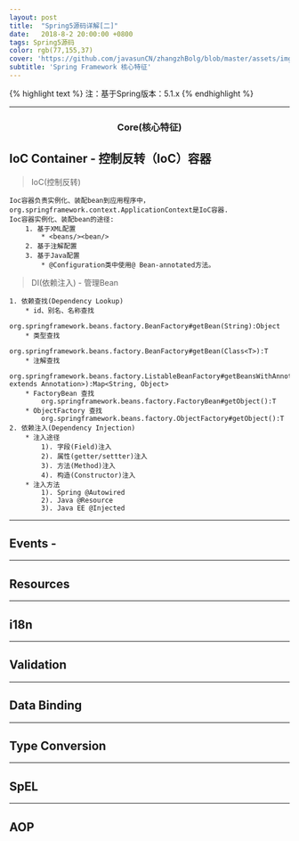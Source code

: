 ```yaml
---
layout: post
title:  "Spring5源码详解[二]"
date:   2018-8-2 20:00:00 +0800
tags: Spring5源码
color: rgb(77,155,37)
cover: 'https://github.com/javasunCN/zhangzhBolg/blob/master/assets/img/spring/spring.jpg?raw=true'
subtitle: 'Spring Framework 核心特征'
---
```


{% highlight text %}
    注：基于Spring版本：5.1.x
{% endhighlight %} 

------------------------

<center><b><h3>Core(核心特征)</h3></b></center>

## IoC Container - 控制反转（IoC）容器

> IoC(控制反转)

    Ioc容器负责实例化、装配bean到应用程序中，org.springframework.context.ApplicationContext是IoC容器.
    Ioc容器实例化、装配bean的途径:
        1. 基于XML配置 
            * <beans/><bean/>
        2. 基于注解配置
        3. 基于Java配置
            * @Configuration类中使用@ Bean-annotated方法。

> DI(依赖注入) - 管理Bean

    1. 依赖查找(Dependency Lookup)
        * id、别名、名称查找
            org.springframework.beans.factory.BeanFactory#getBean(String):Object
        * 类型查找
            org.springframework.beans.factory.BeanFactory#getBean(Class<T>):T
        * 注解查找
            org.springframework.beans.factory.ListableBeanFactory#getBeansWithAnnotation(Class<? extends Annotation>):Map<String, Object>
        * FactoryBean 查找
            org.springframework.beans.factory.FactoryBean#getObject():T
        * ObjectFactory 查找
            org.springframework.beans.factory.ObjectFactory#getObject():T
    2. 依赖注入(Dependency Injection)
        * 注入途径
            1). 字段(Field)注入
            2). 属性(getter/settter)注入
            3). 方法(Method)注入
            4). 构造(Constructor)注入
        * 注入方法
            1). Spring @Autowired
            2). Java @Resource
            3). Java EE @Injected
         

------------------------

## Events - 

------------------------

## Resources

------------------------

## i18n

------------------------

## Validation

------------------------

## Data Binding

------------------------

## Type Conversion

------------------------

## SpEL

------------------------

## AOP








